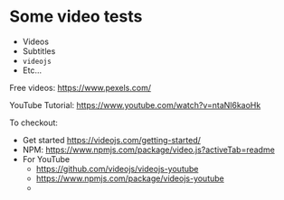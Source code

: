 # Some video tests
- Videos
- Subtitles
- `videojs`
- Etc...

Free videos: <https://www.pexels.com/>

YouTube Tutorial: <https://www.youtube.com/watch?v=ntaNl6kaoHk>

To checkout:
- Get started <https://videojs.com/getting-started/>
- NPM: <https://www.npmjs.com/package/video.js?activeTab=readme>
- For YouTube
  - <https://github.com/videojs/videojs-youtube>
  - <https://www.npmjs.com/package/videojs-youtube>
  - 